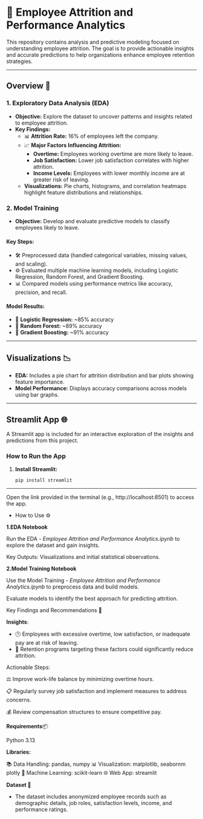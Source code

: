 # 🚀 **Employee Attrition and Performance Analytics**

This repository contains analysis and predictive modeling focused on understanding employee attrition. The goal is to provide actionable insights and accurate predictions to help organizations enhance employee retention strategies.

---

## **Overview** 📝

### 1. **Exploratory Data Analysis (EDA)**

- **Objective:** Explore the dataset to uncover patterns and insights related to employee attrition.
- **Key Findings:**
  - 📊 **Attrition Rate:** 16% of employees left the company.
  - 📈 **Major Factors Influencing Attrition:**
    - **Overtime:** Employees working overtime are more likely to leave.
    - **Job Satisfaction:** Lower job satisfaction correlates with higher attrition.
    - **Income Levels:** Employees with lower monthly income are at greater risk of leaving.
  - **Visualizations:** Pie charts, histograms, and correlation heatmaps highlight feature distributions and relationships.

### 2. **Model Training**
- **Objective:** Develop and evaluate predictive models to classify employees likely to leave.

#### **Key Steps:**
- 🛠️ Preprocessed data (handled categorical variables, missing values, and scaling).
- ⚙️ Evaluated multiple machine learning models, including Logistic Regression, Random Forest, and Gradient Boosting.
- 📊 Compared models using performance metrics like accuracy, precision, and recall.

#### **Model Results:**
- 🤖 **Logistic Regression:** ~85% accuracy
- 🌲 **Random Forest:** ~89% accuracy
- 🌟 **Gradient Boosting:** ~91% accuracy

---

## **Visualizations** 📉
- **EDA:** Includes a pie chart for attrition distribution and bar plots showing feature importance.
- **Model Performance:** Displays accuracy comparisons across models using bar graphs.

---

## **Streamlit App** 🌐

A Streamlit app is included for an interactive exploration of the insights and predictions from this project.

### **How to Run the App**
1. **Install Streamlit:**
   ```shell
   pip install streamlit

---

Open the link provided in the terminal (e.g., http://localhost:8501) to access the app.

- How to Use ⚙️
  
**1.EDA Notebook**

Run the EDA - <i>Employee Attrition and Performance Analytics.ipynb</i> to explore the dataset and gain insights.

Key Outputs: Visualizations and initial statistical observations.

**2.Model Training Notebook**

Use the Model Training - <i>Employee Attrition and Performance Analytics.ipynb</i> to preprocess data and build models.

Evaluate models to identify the best approach for predicting attrition.


Key Findings and Recommendations 🔑

**Insights**:

- 🕒 Employees with excessive overtime, low satisfaction, or inadequate pay are at risk of leaving.
- 💼 Retention programs targeting these factors could significantly reduce attrition.

Actionable Steps:

⚖️ Improve work-life balance by minimizing overtime hours.

📋 Regularly survey job satisfaction and implement measures to address concerns.

💰 Review compensation structures to ensure competitive pay.

**Requirements**📦

Python 3.13

**Libraries:**

📚 Data Handling: pandas, numpy
📊 Visualization: matplotlib, seabornm plotly
🤖 Machine Learning: scikit-learn
🌐 Web App: streamlit

**Dataset 📂**
- The dataset includes anonymized employee records such as demographic details, job roles, satisfaction levels, income, and performance ratings.


